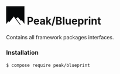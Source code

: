 # <img src="https://raw.githubusercontent.com/peakphp/art/master/logo-clean-50x50.png" alt="Peak"> Peak/Blueprint

Contains all framework packages interfaces.

### Installation

```
$ compose require peak/blueprint
```